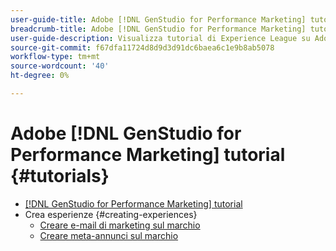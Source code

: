 ```yaml
---
user-guide-title: Adobe [!DNL GenStudio for Performance Marketing] tutorial
breadcrumb-title: Adobe [!DNL GenStudio for Performance Marketing] tutorial
user-guide-description: Visualizza tutorial di Experience League su Adobe [!DNL GenStudio for Performance Marketing], una soluzione end-to-end per accelerare e semplificare la supply chain di contenuti con intelligenza artificiale generativa e automazione intelligente.
source-git-commit: f67dfa11724d8d9d3d91dc6baea6c1e9b8ab5078
workflow-type: tm+mt
source-wordcount: '40'
ht-degree: 0%

---
```



# Adobe [!DNL GenStudio for Performance Marketing] tutorial {#tutorials}

+ [[!DNL GenStudio for Performance Marketing] tutorial](overview.md)
+ Crea esperienze {#creating-experiences}
   + [Creare e-mail di marketing sul marchio](./creating-experiences/creating-on-brand-emails.md)
   + [Creare meta-annunci sul marchio](./creating-experiences/creating-on-meta-ads.md)
